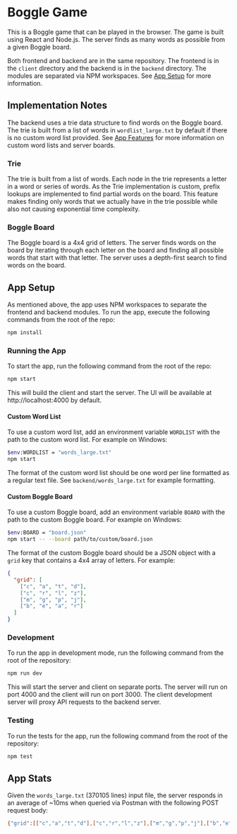 # Boggle Game 
This is a Boggle game that can be played in the browser. The game is built using React and Node.js. The server finds as many words as possible from a given Boggle board.

Both frontend and backend are in the same repository. The frontend is in the `client` directory and the backend is in the `backend` directory. The modules are separated via NPM workspaces. See [App Setup](#app-setup) for more information. 

## Implementation Notes
The backend uses a trie data structure to find words on the Boggle board. The trie is built from a list of words in `wordlist_large.txt` by default if there is no custom word list provided. See [App Features](#app-features) for more information on custom word lists and server boards. 

### Trie
The trie is built from a list of words. Each node in the trie represents a letter in a word or series of words. As the Trie implementation is custom, prefix lookups are implemented to find partial words on the board. This feature makes finding only words that we actually have in the trie possible while also not causing exponential time complexity.

### Boggle Board
The Boggle board is a 4x4 grid of letters. The server finds words on the board by iterating through each letter on the board and finding all possible words that start with that letter. The server uses a depth-first search to find words on the board.

## App Setup
As mentioned above, the app uses NPM workspaces to separate the frontend and backend modules. To run the app, execute the following commands from the root of the repo:

```bash
npm install
```

### Running the App
To start the app, run the following command from the root of the repo:

```bash
npm start
```
This will build the client and start the server. The UI will be available at http://localhost:4000 by default.

#### Custom Word List
To use a custom word list, add an environment variable `WORDLIST` with the path to the custom word list. For example on Windows:

```bash
$env:WORDLIST = "words_large.txt"
npm start 
```
The format of the custom word list should be one word per line formatted as a regular text file. See `backend/words_large.txt` for example formatting.

#### Custom Boggle Board
To use a custom Boggle board, add an environment variable `BOARD` with the path to the custom Boggle board. For example on Windows:

```bash
$env:BOARD = "board.json"
npm start -- --board path/to/custom/board.json
```

The format of the custom Boggle board should be a JSON object with a `grid` key that contains a 4x4 array of letters. For example:

```json
{
  "grid": [
    ["c", "a", "t", "d"],
    ["c", "r", "l", "z"],
    ["m", "g", "p", "j"],
    ["b", "e", "a", "r"]
  ]
}
```

### Development
To run the app in development mode, run the following command from the root of the repository:

```bash
npm run dev
```
This will start the server and client on separate ports. The server will run on port 4000 and the client will run on port 3000. The client development server will proxy API requests to the backend server.

### Testing
To run the tests for the app, run the following command from the root of the repository:

```bash
npm test
```

## App Stats
Given the `words_large.txt` (370105 lines) input file, the server responds in an average of ~10ms when queried via Postman with the following POST request body:

```bash
{"grid":[["c","a","t","d"],["c","r","l","z"],["m","g","p","j"],["b","e","a","r"]]}
```